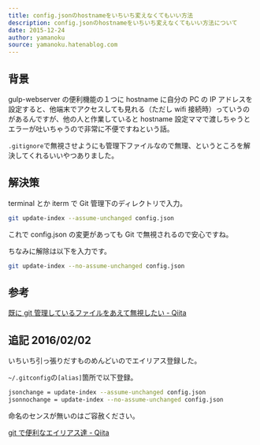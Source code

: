 ```yaml
---
title: config.jsonのhostnameをいちいち変えなくてもいい方法
description: config.jsonのhostnameをいちいち変えなくてもいい方法について
date: 2015-12-24
author: yamanoku
source: yamanoku.hatenablog.com
---
```


## 背景

gulp-webserver の便利機能の１つに hostname に自分の PC の IP アドレスを設定すると、他端末でアクセスしても見れる（ただし wifi 接続時）っていうのがあるんですが、他の人と作業していると hostname 設定ママで渡しちゃうとエラーが吐いちゃうので非常に不便ですねという話。

`.gitignore`で無視させようにも管理下ファイルなので無理、というところを解決してくれるいいやつありました。

## 解決策

terminal とか iterm で Git 管理下のディレクトリで入力。

```bash
git update-index --assume-unchanged config.json
```

これで config.json の変更があっても Git で無視されるので安心ですね。

ちなみに解除は以下を入力です。

```bash
git update-index --no-assume-unchanged config.json
```

## 参考

[既に git 管理しているファイルをあえて無視したい - Qiita](https://qiita.com/usamik26/items/56d0d3ba7a1300625f92)

## 追記 2016/02/02

いちいち引っ張りだすものめんどいのでエイリアス登録した。

`~/.gitconfig`の`[alias]`箇所で以下登録。

```bash
jsonchange = update-index --assume-unchanged config.json
jsonnochange = update-index --no-assume-unchanged config.json
```

命名のセンスが無いのはご容赦ください。

[git で便利なエイリアス達 - Qiita](https://qiita.com/peccul/items/90dd469e2f72babbc106)
